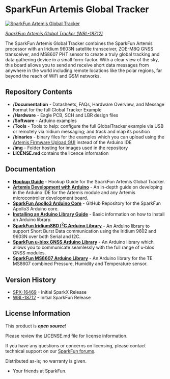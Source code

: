 SparkFun Artemis Global Tracker
===============================

[![SparkFun Artemis Global Tracker](https://cdn.sparkfun.com/assets/parts/1/8/2/5/3/18712-SparkFun_Artemis_Global_Tracker-01.jpg)](https://www.sparkfun.com/products/18712)

[*SparkFun Artemis Global Tracker (WRL-18712)*](https://www.sparkfun.com/products/18712)

The SparkFun Artemis Global Tracker combines the SparkFun Artemis processor with an Iridium 9603N satellite transceiver, ZOE-M8Q GNSS transceiver, and MS8607 PHT sensor to create a truly global tracking and data gathering device in a small form-factor. With a clear view of the sky, this board allows you to send and receive short data messages from anywhere in the world including remote locations like the polar regions, far beyond the reach of WiFi and GSM networks.

Repository Contents
-------------------

* **/Documentation** - Datasheets, FAQs, Hardware Overview, and Message Format for the full Global Tracker Example
* **/Hardware** - Eagle PCB, SCH and LBR design files
* **/Software** - Arduino examples
* **/Tools** - Tools to help: configure the full GlobalTracker example via USB or remotely via Iridium messaging; and track and map its position
* **/binaries** - binary files for the examples which you can upload using the [Artemis Firmware Upload GUI](https://github.com/sparkfun/Artemis-Firmware-Upload-GUI) instead of the Arduino IDE
* **/img** - Folder hosting for images used in the repository
* **LICENSE.md** contains the licence information

Documentation
-------------

* **[Hookup Guide](https://learn.sparkfun.com/tutorials/artemis-global-tracker-hookup-guide)** - Hookup Guide for the SparkFun Artemis Global Tracker.
* **[Artemis Development with Arduino](https://learn.sparkfun.com/tutorials/artemis-development-with-the-arduino-ide)** - An in-depth guide on developing in the Arduino IDE for the Artemis module and any Artemis microcontroller development board.
* **[SparkFun Apollo3 Arduino Core](https://github.com/sparkfun/Arduino_Apollo3)** - GitHub Repository for the SparkFun Apollo3 Arduino core.
* **[Installing an Arduino Library Guide](https://learn.sparkfun.com/tutorials/installing-an-arduino-library)** - Basic information on how to install an Arduino library.
* **[SparkFun IridiumSBD I<sup>2</sup>C Arduino Library](https://github.com/sparkfun/SparkFun_IridiumSBD_I2C_Arduino_Library)** - An Arduino library to support Short Burst Data communication using the Iridium 9602 and 9603N over both Serial and I2C.
* **[SparkFun u-blox GNSS Arduino Library](https://github.com/sparkfun/SparkFun_u-blox_GNSS_Arduino_Library)** - An Arduino library which allows you to communicate seamlessly with the full range of u-blox GNSS modules.
* **[SparkFun MS8607 Arduino Library](https://github.com/sparkfun/SparkFun_PHT_MS8607_Arduino_Library)** - An Arduino library for the TE MS8607 combined Pressure, Humidity and Temperature sensor.

Version History
---------------

* [SPX-16469](https://www.sparkfun.com/products/16469) - Initial SparkX Release
* [WRL-18712](https://www.sparkfun.com/products/18712) - Initial SparkFun Release

License Information
-------------------

This product is _**open source**_!

Please review the LICENSE.md file for license information.

If you have any questions or concerns on licensing, please contact technical support on our [SparkFun forums](https://forum.sparkfun.com/viewforum.php?f=123).

Distributed as-is; no warranty is given.

- Your friends at SparkFun.
